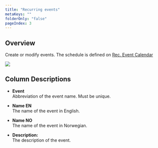 ```yaml
---
title: "Recurring events"
metaKeys: ""
folderOnly: "false"
pageIndex: 3
---
```

## Overview

Create or modify events. 
The schedule is defined on [Rec. Event Calendar](rec-event-calendar.md)
<br/>

![](https://profitbasedocs.blob.core.windows.net/plannerimages/RecEvent.png)

## Column Descriptions

- **Event**<br/>
Abbreviation of the event name. Must be unique.

- **Name EN**<br/>
The name of the event in English.

- **Name NO**<br/>
The name of the event in Norwegian.

- **Description:**<br/>
The description of the event.
